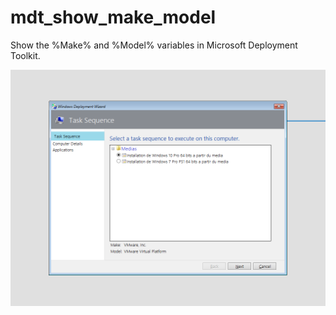 # mdt_show_make_model
Show the %Make% and %Model% variables in Microsoft Deployment Toolkit.

![Preview](mdt_custom_show_make_model.png)

